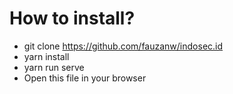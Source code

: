 # How to install?
- git clone https://github.com/fauzanw/indosec.id
- yarn install
- yarn run serve
- Open this file in your browser